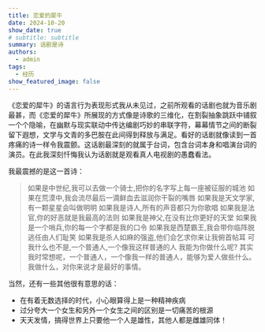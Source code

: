 ```yaml
---
title: 恋爱的犀牛
date: 2024-10-20
show_date: true
# subtitle: subtitle
summary: 话剧是诗
authors:
  - admin
tags:
  - 经历
show_featured_image: false 
---
```

《恋爱的犀牛》的语言行为表现形式我从未见过，之前所观看的话剧也就为音乐剧最甚，而《恋爱的犀牛》所展现的方式像是诗歌的三维化，在割裂抽象跳跃中铺叙一个个隐喻，在幽默与现实联动中传达编剧巧妙的串联字符，幕幕情节之间的断裂留下遐想，文学与文青的多巴胺在此间得到释放与满足。看好的话剧就像读到一首疼痛的诗一样令我震颤。这话剧最深刻的就属于台词，包含台词本身和唱演台词的演员。在此我深刻忏悔我认为话剧就是观看真人电视剧的愚蠢看法。

我最震撼的是这一首诗：

> 如果是中世纪,我可以去做一个骑士,把你的名字写上每一座被征服的城池
> 如果在荒漠中,我会流尽最后一滴鲜血去滋润你干裂的嘴唇
> 如果我是天文学家,有一颗星星会叫做明明
> 如果我是诗人,所有的声音都只为你歌唱
> 如果我是法官,你的好恶就是我最高的法则
> 如果我是神父,在没有比你更好的天堂
> 如果我是一个哨兵,你的每一个字都是我的口令
> 如果我是西楚霸王,我会带你临阵脱逃任由人们耻笑
> 如果我是杀人如麻的强盗,他们会乞求你来让我俯首帖耳
> 可我什么也不是,一个普通人,一个像我这样普通的人
> 我能为你做什么呢?
> 其实我时常想呢，一个普通人，一个像我一样的普通人，能够为爱人做些什么。
> 我做什么，对你来说才是最好的事情。

当然，还有一些其他很有意思的话：

- 在有着无数选择的时代，小心眼算得上是一种精神疾病
- 过分夸大一个女生和另外一个女生之间的区别是一切痛苦的根源
- 天天发情，搞得世界上只要他一个人是雄性，其他人都是雌雄同体！

  